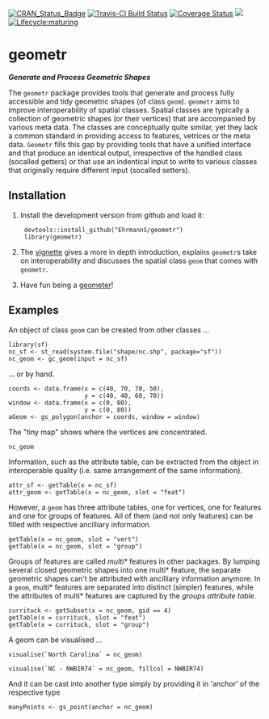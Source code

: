 [![CRAN_Status_Badge](http://www.r-pkg.org/badges/version/geometr)](https://cran.r-project.org/package=geometr)
[![Travis-CI Build Status](https://travis-ci.org/EhrmannS/geometr.svg?branch=master)](https://travis-ci.org/EhrmannS/geometr)
[![Coverage Status](https://img.shields.io/codecov/c/github/EhrmannS/geometr/master.svg)](https://codecov.io/github/EhrmannS/geometr?branch=master)
[![](http://cranlogs.r-pkg.org/badges/grand-total/geometr)](https://cran.rstudio.com/web/packages/geometr/index.html)
[![Lifecycle:maturing](https://img.shields.io/badge/lifecycle-maturing-blue.svg)](https://www.tidyverse.org/lifecycle/#maturing)

# geometr

***Generate and Process Geometric Shapes***

The `geometr` package provides tools that generate and process fully accessible and tidy geometric shapes (of class `geom`).
`geometr` aims to improve interoperability of spatial classes. Spatial classes are typically a collection of geometric shapes (or their vertices) that are accompanied by various meta data. The classes are conceptually quite similar, yet they lack a common standard in providing access to features, vetrices or the meta data. `Geometr` fills this gap by providing tools that have a unified interface and that produce an identical output, irrespective of the handled class (socalled getters) or that use an indentical input to write to various classes that originally require different input (socalled setters).


## Installation

1) Install the development version from github and load it:

        devtools::install_github("EhrmannS/geometr")
        library(geometr)

2) The [vignette](articles/geometr.html) gives a more in depth introduction, explains `geometr`s take on interoperability and discusses the spatial class `geom` that comes with `geometr`.

3) Have fun being a [geometer](https://en.wikipedia.org/wiki/List_of_geometers)!


## Examples

An object of class `geom` can be created from other classes ...

    library(sf)
    nc_sf <- st_read(system.file("shape/nc.shp", package="sf"))
    nc_geom <- gc_geom(input = nc_sf)

... or by hand.

    coords <- data.frame(x = c(40, 70, 70, 50),
                         y = c(40, 40, 60, 70))
    window <- data.frame(x = c(0, 80),
                         y = c(0, 80))
    aGeom <- gs_polygon(anchor = coords, window = window)

The "tiny map" shows where the vertices are concentrated.
    
    nc_geom

Information, such as the attribute table, can be extracted from the object in interoperable quality (i.e. same arrangement of the same information).

    attr_sf <- getTable(x = nc_sf)
    attr_geom <- getTable(x = nc_geom, slot = "feat")
    
However, a `geom` has three attribute tables, one for vertices, one for features and one for groups of features. All of them (and not only features) can be filled with respective ancilliary information.

    getTable(x = nc_geom, slot = "vert")
    getTable(x = nc_geom, slot = "group")
    
Groups of features are called *multi\** features in other packages. By lumping several closed geometric shapes into one multi\* feature, the separate geometric shapes can't be attributed with ancilliary information anymore. In a `geom`, multi\* features are separated into distinct (simpler) features, while the attributes of multi\* features are captured by the *groups attribute table*.

    currituck <- getSubset(x = nc_geom, gid == 4)
    getTable(x = currituck, slot = "feat")
    getTable(x = currituck, slot = "group")

A geom can be visualised ...

    visualise(`North Carolina` = nc_geom)

    visualise(`NC - NWBIR74` = nc_geom, fillcol = NWBIR74)

And it can be cast into another type simply by providing it in 'anchor' of the respective type

    manyPoints <- gs_point(anchor = nc_geom)







